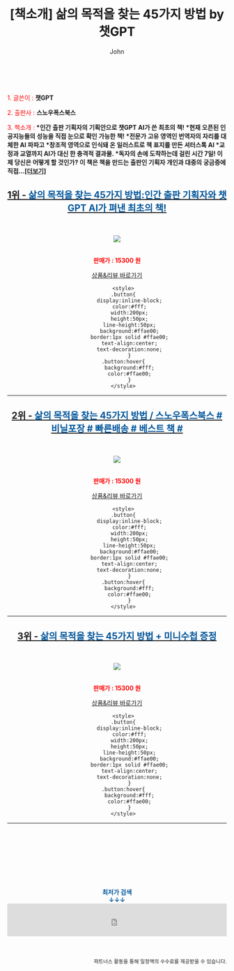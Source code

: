 ﻿---
layout: post
title:  "[책소개] 삶의 목적을 찾는 45가지 방법 by 챗GPT"
author: John
categories: [ 도서 ]
tags: [  ]
image: https://search1.kakaocdn.net/thumb/R120x174.q85/?fname=http%3A%2F%2Ft1.daumcdn.net%2Flbook%2Fimage%2F6290302%3Ftimestamp%3D20230304150319 
description: "[책소개] 삶의 목적을 찾는 45가지 방법 by 챗GPT"
toc: true
toc_sticky: true
---

<br>
<p>
<font color='#ff0000'>1. 글쓴이 : </font><b>챗GPT</b>
<p>
<font color='#ff0000'>2. 출판사 : </font><b>스노우폭스북스</b>
<p>
<font color='#ff0000'>3. 책소개 : </font><b>*인간 출판 기획자의 기획안으로 챗GPT AI가 쓴 최초의 책! *현재 오픈된 인공지능들의 성능을 직접 눈으로 확인 가능한 책! *전문가 고유 영역인 번역자의 자리를 대체한 AI 파파고 *창조적 영역으로 인식돼 온 일러스트로 책 표지를 만든 셔터스톡 AI *교정과 교열까지 AI가 대신 한 충격적 결과물. *독자의 손에 도착하는데 걸린 시간 7일!   이제 당신은 어떻게 할 것인가? 이 책은 책을 만드는 출판인 기획자 개인과 대중의 궁금증에 직접...<a href="https://link.coupang.com/re/AFFSDP?lptag=AF7307611&pageKey=7149655923&itemId=17972265570&vendorItemId=85094359067&traceid=V0-153-6d5c4352dc5aef03&requestid=20230306073022569567138&token=31850B%7CGM" target="_blank">[더보기]</a></b>
<p>
    
<center><h2><a href="https://link.coupang.com/re/AFFSDP?lptag=AF7307611&pageKey=7149655923&itemId=17972265570&vendorItemId=85094359067&traceid=V0-153-6d5c4352dc5aef03&requestid=20230306073022569567138&token=31850B%7CGM" target="_blank"><b>1위 - <font color='#01579B'>삶의 목적을 찾는 45가지 방법:인간 출판 기획자와 챗GPT AI가 펴낸 최초의 책!</font></b></a></h2><br>

<a href="https://link.coupang.com/re/AFFSDP?lptag=AF7307611&pageKey=7149655923&itemId=17972265570&vendorItemId=85094359067&traceid=V0-153-6d5c4352dc5aef03&requestid=20230306073022569567138&token=31850B%7CGM" target="_blank"><img src="https://static.coupangcdn.com/image/vendor_inventory/59f2/78d96a241920191a4c955c3c925eb9b8aa350c4a0756d2ad674a0f7e9078.png"></a><br><br>

<b><font color='#ff0000'>판매가 : 15300 원</font></b><br>

<a href="https://link.coupang.com/re/AFFSDP?lptag=AF7307611&pageKey=7149655923&itemId=17972265570&vendorItemId=85094359067&traceid=V0-153-6d5c4352dc5aef03&requestid=20230306073022569567138&token=31850B%7CGM" target="_blank" class="button">상품&리뷰 바로가기</a><p>

        <style>
        .button{
            display:inline-block;
            color:#fff;
            width:200px;
            height:50px;
            line-height:50px;
            background:#ffae00;
            border:1px solid #ffae00;
            text-align:center;
            text-decoration:none;
            }
        .button:hover{
            background:#fff;
            color:#ffae00;
            }
        </style>

<hr>

<center><h2><a href="https://link.coupang.com/re/AFFSDP?lptag=AF7307611&pageKey=7141904732&itemId=17933984734&vendorItemId=85094387041&traceid=V0-153-b842c984f51434ab&requestid=20230306073022569567138&token=31850B%7CGM" target="_blank"><b>2위 - <font color='#01579B'>삶의 목적을 찾는 45가지 방법 / 스노우폭스북스 # 비닐포장 # 빠른배송 # 베스트 책 #</font></b></a></h2><br>

<a href="https://link.coupang.com/re/AFFSDP?lptag=AF7307611&pageKey=7141904732&itemId=17933984734&vendorItemId=85094387041&traceid=V0-153-b842c984f51434ab&requestid=20230306073022569567138&token=31850B%7CGM" target="_blank"><img src="https://static.coupangcdn.com/image/vendor_inventory/b49e/1b36b05980fe08409dec72e3b7ef862341f354c26b4c4562e2c6bc8b522e.jpg"></a><br><br>

<b><font color='#ff0000'>판매가 : 15300 원</font></b><br>

<a href="https://link.coupang.com/re/AFFSDP?lptag=AF7307611&pageKey=7141904732&itemId=17933984734&vendorItemId=85094387041&traceid=V0-153-b842c984f51434ab&requestid=20230306073022569567138&token=31850B%7CGM" target="_blank" class="button">상품&리뷰 바로가기</a><p>

        <style>
        .button{
            display:inline-block;
            color:#fff;
            width:200px;
            height:50px;
            line-height:50px;
            background:#ffae00;
            border:1px solid #ffae00;
            text-align:center;
            text-decoration:none;
            }
        .button:hover{
            background:#fff;
            color:#ffae00;
            }
        </style>

<hr>

<center><h2><a href="https://link.coupang.com/re/AFFSDP?lptag=AF7307611&pageKey=7144244946&itemId=17946839988&vendorItemId=85104572520&traceid=V0-153-bb6220e08a854b2b&requestid=20230306073022569567138&token=31850B%7CGM" target="_blank"><b>3위 - <font color='#01579B'>삶의 목적을 찾는 45가지 방법 + 미니수첩 증정</font></b></a></h2><br>

<a href="https://link.coupang.com/re/AFFSDP?lptag=AF7307611&pageKey=7144244946&itemId=17946839988&vendorItemId=85104572520&traceid=V0-153-bb6220e08a854b2b&requestid=20230306073022569567138&token=31850B%7CGM" target="_blank"><img src="https://static.coupangcdn.com/image/vendor_inventory/4152/2155b2133972eef93946459b8cd90803a52c29b9067d8aceb3da8970367e.png"></a><br><br>

<b><font color='#ff0000'>판매가 : 15300 원</font></b><br>

<a href="https://link.coupang.com/re/AFFSDP?lptag=AF7307611&pageKey=7144244946&itemId=17946839988&vendorItemId=85104572520&traceid=V0-153-bb6220e08a854b2b&requestid=20230306073022569567138&token=31850B%7CGM" target="_blank" class="button">상품&리뷰 바로가기</a><p>

        <style>
        .button{
            display:inline-block;
            color:#fff;
            width:200px;
            height:50px;
            line-height:50px;
            background:#ffae00;
            border:1px solid #ffae00;
            text-align:center;
            text-decoration:none;
            }
        .button:hover{
            background:#fff;
            color:#ffae00;
            }
        </style>

<hr>

<br><br><br><br><br><br><br>
<center><b><font color='#01579B' size='medium'>최저가 검색<br>
↓↓↓</font></b></center>
<center><iframe src="https://coupa.ng/b1Tbjx" width="100%" height="75" frameborder="0" scrolling="no" referrerpolicy="unsafe-url"></iframe></center>
<br><br>
<p>
<small>
    <div align="right">파트너스 활동을 통해 일정액의 수수료를 제공받을 수 있습니다.</div>
</small>
</p>
